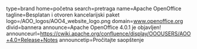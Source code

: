 type=brand
home=početna
search=pretraga
name=Apache OpenOffice
tagline=Besplatan i otvoren kancelarijski paket
logo=/AOO_logos/AOO4_website_logo.png
domain=www.openoffice.org
divid=bannera
announce=Apache OpenOffice 4.0.1 je objavljen!
announceurl=https://cwiki.apache.org/confluence/display/OOOUSERS/AOO+4.0+Release+Notes
announcetip=Pročitajte saopštenje
